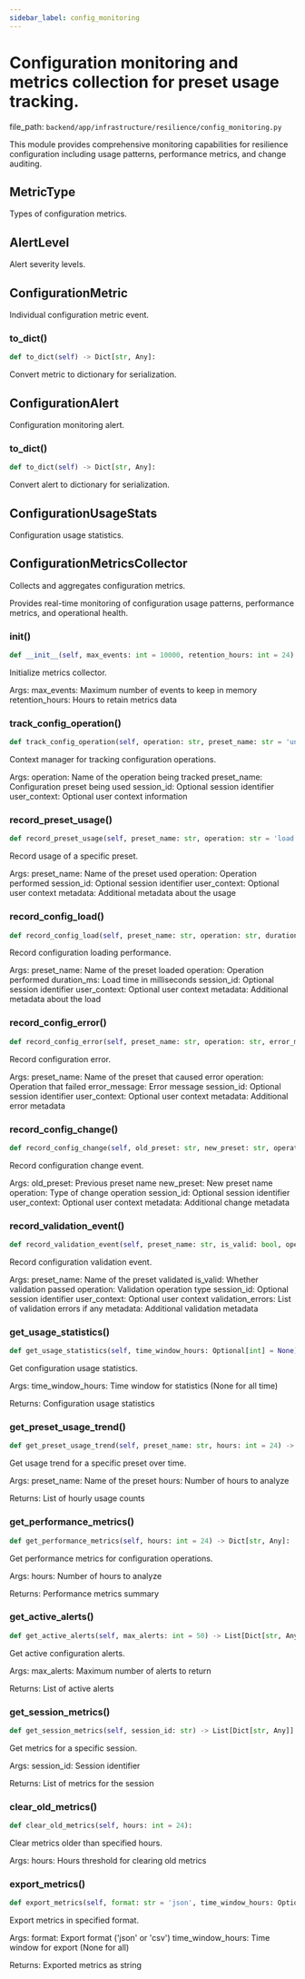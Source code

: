 ```yaml
---
sidebar_label: config_monitoring
---
```


# Configuration monitoring and metrics collection for preset usage tracking.

  file_path: `backend/app/infrastructure/resilience/config_monitoring.py`

This module provides comprehensive monitoring capabilities for resilience
configuration including usage patterns, performance metrics, and change auditing.

## MetricType

Types of configuration metrics.

## AlertLevel

Alert severity levels.

## ConfigurationMetric

Individual configuration metric event.

### to_dict()

```python
def to_dict(self) -> Dict[str, Any]:
```

Convert metric to dictionary for serialization.

## ConfigurationAlert

Configuration monitoring alert.

### to_dict()

```python
def to_dict(self) -> Dict[str, Any]:
```

Convert alert to dictionary for serialization.

## ConfigurationUsageStats

Configuration usage statistics.

## ConfigurationMetricsCollector

Collects and aggregates configuration metrics.

Provides real-time monitoring of configuration usage patterns,
performance metrics, and operational health.

### __init__()

```python
def __init__(self, max_events: int = 10000, retention_hours: int = 24):
```

Initialize metrics collector.

Args:
    max_events: Maximum number of events to keep in memory
    retention_hours: Hours to retain metrics data

### track_config_operation()

```python
def track_config_operation(self, operation: str, preset_name: str = 'unknown', session_id: Optional[str] = None, user_context: Optional[str] = None):
```

Context manager for tracking configuration operations.

Args:
    operation: Name of the operation being tracked
    preset_name: Configuration preset being used
    session_id: Optional session identifier
    user_context: Optional user context information

### record_preset_usage()

```python
def record_preset_usage(self, preset_name: str, operation: str = 'load', session_id: Optional[str] = None, user_context: Optional[str] = None, metadata: Optional[Dict[str, Any]] = None):
```

Record usage of a specific preset.

Args:
    preset_name: Name of the preset used
    operation: Operation performed
    session_id: Optional session identifier
    user_context: Optional user context
    metadata: Additional metadata about the usage

### record_config_load()

```python
def record_config_load(self, preset_name: str, operation: str, duration_ms: float, session_id: Optional[str] = None, user_context: Optional[str] = None, metadata: Optional[Dict[str, Any]] = None):
```

Record configuration loading performance.

Args:
    preset_name: Name of the preset loaded
    operation: Operation performed
    duration_ms: Load time in milliseconds
    session_id: Optional session identifier
    user_context: Optional user context
    metadata: Additional metadata about the load

### record_config_error()

```python
def record_config_error(self, preset_name: str, operation: str, error_message: str, session_id: Optional[str] = None, user_context: Optional[str] = None, metadata: Optional[Dict[str, Any]] = None):
```

Record configuration error.

Args:
    preset_name: Name of the preset that caused error
    operation: Operation that failed
    error_message: Error message
    session_id: Optional session identifier
    user_context: Optional user context
    metadata: Additional error metadata

### record_config_change()

```python
def record_config_change(self, old_preset: str, new_preset: str, operation: str = 'change', session_id: Optional[str] = None, user_context: Optional[str] = None, metadata: Optional[Dict[str, Any]] = None):
```

Record configuration change event.

Args:
    old_preset: Previous preset name
    new_preset: New preset name
    operation: Type of change operation
    session_id: Optional session identifier
    user_context: Optional user context
    metadata: Additional change metadata

### record_validation_event()

```python
def record_validation_event(self, preset_name: str, is_valid: bool, operation: str = 'validate', session_id: Optional[str] = None, user_context: Optional[str] = None, validation_errors: Optional[List[str]] = None, metadata: Optional[Dict[str, Any]] = None):
```

Record configuration validation event.

Args:
    preset_name: Name of the preset validated
    is_valid: Whether validation passed
    operation: Validation operation type
    session_id: Optional session identifier
    user_context: Optional user context
    validation_errors: List of validation errors if any
    metadata: Additional validation metadata

### get_usage_statistics()

```python
def get_usage_statistics(self, time_window_hours: Optional[int] = None) -> ConfigurationUsageStats:
```

Get configuration usage statistics.

Args:
    time_window_hours: Time window for statistics (None for all time)
    
Returns:
    Configuration usage statistics

### get_preset_usage_trend()

```python
def get_preset_usage_trend(self, preset_name: str, hours: int = 24) -> List[Dict[str, Any]]:
```

Get usage trend for a specific preset over time.

Args:
    preset_name: Name of the preset
    hours: Number of hours to analyze
    
Returns:
    List of hourly usage counts

### get_performance_metrics()

```python
def get_performance_metrics(self, hours: int = 24) -> Dict[str, Any]:
```

Get performance metrics for configuration operations.

Args:
    hours: Number of hours to analyze
    
Returns:
    Performance metrics summary

### get_active_alerts()

```python
def get_active_alerts(self, max_alerts: int = 50) -> List[Dict[str, Any]]:
```

Get active configuration alerts.

Args:
    max_alerts: Maximum number of alerts to return
    
Returns:
    List of active alerts

### get_session_metrics()

```python
def get_session_metrics(self, session_id: str) -> List[Dict[str, Any]]:
```

Get metrics for a specific session.

Args:
    session_id: Session identifier
    
Returns:
    List of metrics for the session

### clear_old_metrics()

```python
def clear_old_metrics(self, hours: int = 24):
```

Clear metrics older than specified hours.

Args:
    hours: Hours threshold for clearing old metrics

### export_metrics()

```python
def export_metrics(self, format: str = 'json', time_window_hours: Optional[int] = None) -> str:
```

Export metrics in specified format.

Args:
    format: Export format ('json' or 'csv')
    time_window_hours: Time window for export (None for all)
    
Returns:
    Exported metrics as string
